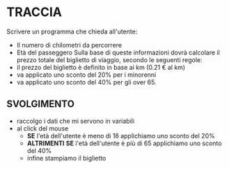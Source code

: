 # TRACCIA

Scrivere un programma che chieda all'utente:

- Il numero di chilometri da percorrere
- Età del passeggero
  Sulla base di queste informazioni dovrà calcolare il prezzo totale del biglietto di viaggio, secondo le seguenti regole:
- il prezzo del biglietto è definito in base ai km (0.21 € al km)
- va applicato uno sconto del 20% per i minorenni
- va applicato uno sconto del 40% per gli over 65.

## SVOLGIMENTO

- raccolgo i dati che mi servono in variabili
- al click del mouse
  - **SE** l'età dell'utente è meno di 18 applichiamo uno sconto del 20%
  - **ALTRIMENTI** **SE** l'età dell'utente è più di 65 applichiamo uno sconto del 40%
  - infine stampiamo il biglietto
